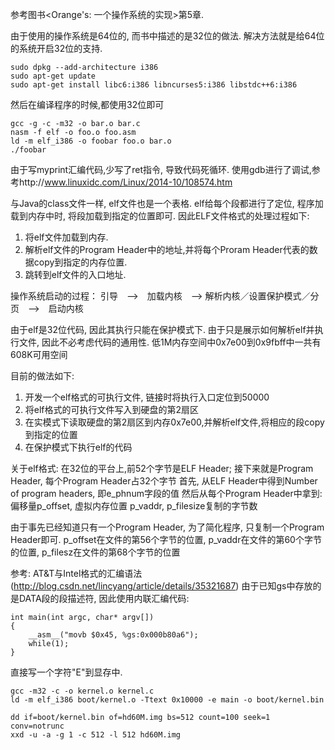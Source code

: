 参考图书<Orange's: 一个操作系统的实现>第5章.

由于使用的操作系统是64位的, 而书中描述的是32位的做法. 解决方法就是给64位的系统开启32位的支持.
```
sudo dpkg --add-architecture i386
sudo apt-get update
sudo apt-get install libc6:i386 libncurses5:i386 libstdc++6:i386
```

然后在编译程序的时候,都使用32位即可
```
gcc -g -c -m32 -o bar.o bar.c
nasm -f elf -o foo.o foo.asm
ld -m elf_i386 -o foobar foo.o bar.o
./foobar
```

由于写myprint汇编代码,少写了ret指令, 导致代码死循环. 使用gdb进行了调试,参考http://www.linuxidc.com/Linux/2014-10/108574.htm

与Java的class文件一样, elf文件也是一个表格.
elf给每个段都进行了定位, 程序加载到内存中时, 将段加载到指定的位置即可. 因此ELF文件格式的处理过程如下:
1. 将elf文件加载到内存.
2. 解析elf文件的Program Header中的地址,并将每个Proram Header代表的数据copy到指定的内存位置.
3. 跳转到elf文件的入口地址.

操作系统启动的过程：
引导　-->　加载内核　--> 解析内核／设置保护模式／分页　-->　启动内核


由于elf是32位代码, 因此其执行只能在保护模式下.
由于只是展示如何解析elf并执行文件, 因此不必考虑代码的通用性.
低1M内存空间中0x7e00到0x9fbff中一共有608K可用空间

目前的做法如下:
1. 开发一个elf格式的可执行文件, 链接时将执行入口定位到50000
2. 将elf格式的可执行文件写入到硬盘的第2扇区
3. 在实模式下读取硬盘的第2扇区到内存0x7e00,并解析elf文件,将相应的段copy到指定的位置
4. 在保护模式下执行elf的代码



关于elf格式:
在32位的平台上,前52个字节是ELF Header; 接下来就是Program Header, 每个Program Header占32个字节
首先, 从ELF Header中得到Number of program headers, 即e_phnum字段的值
然后从每个Program Header中拿到: 偏移量p_offset, 虚拟内存位置 p_vaddr, p_filesize复制的字节数

由于事先已经知道只有一个Program Header, 为了简化程序, 只复制一个Program Header即可.
p_offset在文件的第56个字节的位置,
p_vaddr在文件的第60个字节的位置,
p_filesz在文件的第68个字节的位置

参考: AT&T与Intel格式的汇编语法(http://blog.csdn.net/lincyang/article/details/35321687)
由于已知gs中存放的是DATA段的段描述符, 因此使用内联汇编代码:
```
int main(int argc, char* argv[])
{
    __asm__("movb $0x45, %gs:0x000b80a6");
    while(1);
}
```
直接写一个字符"E"到显存中.
```
gcc -m32 -c -o kernel.o kernel.c
ld -m elf_i386 boot/kernel.o -Ttext 0x10000 -e main -o boot/kernel.bin

dd if=boot/kernel.bin of=hd60M.img bs=512 count=100 seek=1 conv=notrunc
xxd -u -a -g 1 -c 512 -l 512 hd60M.img
```







